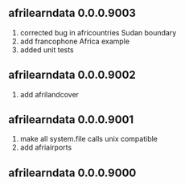 

## afrilearndata 0.0.0.9003

1. corrected bug in africountries Sudan boundary
1. add francophone Africa example
1. added unit tests

## afrilearndata 0.0.0.9002

1. add afrilandcover

## afrilearndata 0.0.0.9001

1. make all system.file calls unix compatible
1. add afriairports

## afrilearndata 0.0.0.9000


